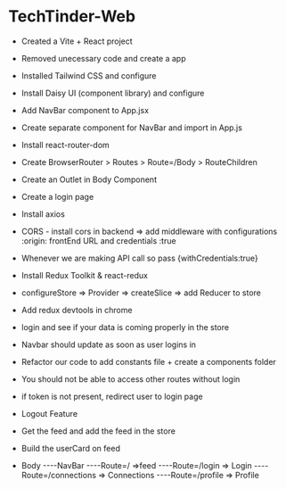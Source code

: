 # TechTinder-Web

- Created a Vite + React project
- Removed unecessary code and create a app
- Installed Tailwind CSS and configure
- Install Daisy UI (component library) and configure
- Add NavBar component to App.jsx
- Create separate component for NavBar and import in App.js
- Install react-router-dom
- Create BrowserRouter > Routes > Route=/Body > RouteChildren
- Create an Outlet in Body Component

- Create a login page
- Install axios
- CORS - install cors in backend => add middleware with configurations :origin: frontEnd URL and credentials :true
- Whenever we are making API call so pass {withCredentials:true}
- Install Redux Toolkit & react-redux
- configureStore => Provider => createSlice => add Reducer to store
- Add redux devtools in chrome
- login and see if your data is coming properly in the store
- Navbar should update as soon as user logins in
- Refactor our code to add constants file + create a components folder
- You should not be able to access other routes without login
- if token is not present, redirect user to login page
- Logout Feature
- Get the feed and add the feed in the store
- Build the userCard on feed

- Body
  ----NavBar
  ----Route=/ =>feed
  ----Route=/login => Login
  ----Route=/connections => Connections
  ----Route=/profile => Profile
